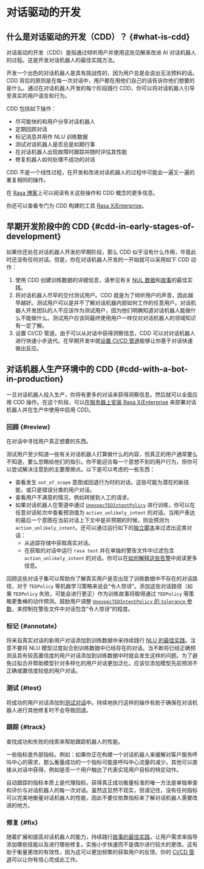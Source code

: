 # 对话驱动的开发

## 什么是对话驱动的开发（CDD）？ {#what-is-cdd}

对话驱动的开发（CDD）是指通过倾听用户并使用这些见解来改进 AI 对话机器人的过程。这是开发对话机器人的最佳实践方法。

开发一个出色的对话机器人是具有挑战性的，因为用户总是会说出无法预料的话。CDD 背后的原则是在每一次对话中，用户都在用他们自己的话告诉你他们想要的是什么。通过在对话机器人开发的每个阶段践行 CDD，你可以将对话机器人引导至真实的用户语言和行为。

CDD 包括如下操作：

- 尽可能快的和用户分享对话机器人
- 定期回顾对话
- 标记消息并用作 NLU 训练数据
- 测试对话机器人是否总是如期行事
- 在对话机器人出现故障时跟踪并随时评估其性能
- 修复机器人如何处理不成功的对话

CDD 不是一个线性过程，在开发和改进对话机器人的过程中可能会一遍又一遍的重复相同的操作。

在 [Rasa 博客](https://blog.rasa.com/conversation-driven-development-a-better-approach-to-building-ai-assistants/)上可以阅读有关这些操作和 CDD 概念的更多信息。

你还可以查看专门为 CDD 构建的工具 [Rasa X/Enterprise](https://rasa.com/docs/rasa-enterprise/)。

## 早期开发阶段中的 CDD {#cdd-in-early-stages-of-development}

如果你还处在对话机器人开发的早期阶段，那么 CDD 似乎没有什么作用，毕竟此时还没有任何对话。但是，你在对话机器人开发的一开始就可以采用如下 CDD 动作：

1. 使用 CDD 创建训练数据的详细信息，请参见有关 [NUL 数据](/generating-nlu-data)和[故事](/writing-stories)的最佳实践。
2. 将对话机器人尽早的交付测试用户。CDD 就是为了倾听用户的声音，因此越早越好。测试用户可以是并不了解对话机器内部如何工作的任意用户。对话机器人开发团队的人不应该作为测试用户，因为他们明确知道对话机器人能做什么不能做什么。测试用户应该同最终使用用户一样仅对对话机器人的领域知识有一定了解。
3. 设置 CI/CD 管道。由于可以从对话中获得洞察信息，CDD 可以对对话机器人进行快速小步迭代。在早期开发中就[设置 CI/CD 管道](/setting-up-ci-cd)能够让你基于对话快速做出反应。

## 对话机器人生产环境中的 CDD {#cdd-with-a-bot-in-production}

一旦对话机器人投入生产，你将有更多的对话来获得洞察信息。然后就可以全面应用 CDD 操作。在这个阶段，可以[在服务器上安装 Rasa X/Enterprise](https://rasa.com/docs/rasa-enterprise/installation-and-setup/installation-guide/#helm-chart) 来部署对话机器人并在生产中使用中启用 CDD。

### 回顾 {#review}

在对话中寻找用户真正想要的东西。

测试用户至少知道一些有关对话机器人打算做什么的内容，但真正的用户通常要么不知道，要么忽略给他们的指引。你不能迎合每一个意想不到的用户行为，但你可以尝试解决注意到的主要摩擦点。以下是可以考虑的一些东西：

- 查看发生 `out_of_scope` 意图或回退行为时的对话。这些可能为潜在的新技能，或只是错误分类的用户对话。
- 查看用户不满意的情况，例如转接到人工的请求。
- 如果对话机器人在管道中通过 [`UnexpecTEDIntentPolicy`](/policies#unexpected-intent-policy) 进行训练，你可以在任意对话轮次中查看预测值为 `action_unlikely_intent` 的对话。当用户表达的最后一个意图在当前对话上下文中是非预期的时候，则会预测为 `action_unlikely_intent`。还可以通过运行如下的[独立脚本](https://gist.github.com/alwx/b426b7b573ff963c85c65ea6466528d7)来过滤出这类对话：
    - 从追踪存储中获取真实对话。
    - 在获取的对话中运行 `rasa test` 并在单独的警告文件中过滤包含 `action_unlikely_intent` 的对话。你可以在[如何解释这些告警](/testing-your-assistant#interpreting-the-generated-warnings)中阅读更多信息。

回顾这些对话子集可以帮助你了解真实用户是否出现了训练数据中不存在的对话路径，对于 `TEDPolicy` 等机器学习策略来说会“令人惊讶”。添加这些对话路径（如果 `TEDPolicy` 失败，可能会进行更正）作为训练故事将取得通过 `TEDPolicy` 等策略更鲁棒的动作预测。鼓励用户调整 [`UnexpecTEDIntentPolicy` 的 `tolerance` 参数](/policies#tuning-the-tolerance-parameter)，来控制在警告文件中对话包含“令人惊讶”的程度。

### 标记 {#annotate}

将来自真实对话的新用户对话添加到训练数据中来持续践行 [NLU 的最佳实践](/generating-nlu-data)。注意不要将 NLU 模型过度拟合到训练数据中已经存在的对话。当不断将已经正确预测且具有较高置信度的用户对话添加到训练数据中时就会发生这样的问题。为了避免过拟合并帮助模型针对多样化的用户对话更加泛化，应该仅添加模型先前预测不正确或置信度较低的用户对话。

### 测试 {#test}

将成功的用户对话添加到[测试对话](/testing-your-assistant)中。持续地执行这样的操作有助于确保在对话机器人进行其他修复时不会导致回退。

### 跟踪 {#track}

查找成功和失败的线索来帮助跟踪机器人的性能。

一些指标是外部指标。例如：如果你正在构建一个对话机器人来缓解对客户服务呼叫中心的需求，那么衡量成功的一个指标可能是呼叫中心流量的减少。其他可以直接从对话中获得，例如是否一个用户触达了代表实现用户目标的特定动作。

自动跟踪的指标本质上是代理指标。获得真正成功衡量标准的唯一方法是单独审查和评价与对话机器人的每一次对话。虽然这显然不现实，但请记住，没有任何指标可以完美地衡量对话机器人的性能，因此不要仅依靠指标来了解对话机器人需要改进的地方。

### 修复 {#fix}

随着扩展和提高对话机器人的能力，持续践行[故事的最佳实践](/writing-stories)。让用户需求来指导添加哪些技能以及进行哪些修复。实施小步快速而不是偶尔进行较大的更改。这有助于衡量更改的有效性，因为这可以更加频繁的获取用户的反馈。你的 [CI/CD 管道](/setting-up-ci-cd)可以让你有信心完成此工作。
